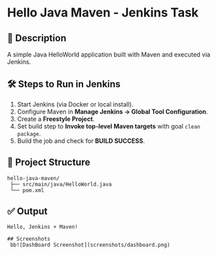 # Hello Java Maven - Jenkins Task

## 📌 Description
A simple Java HelloWorld application built with Maven and executed via Jenkins.

## 🛠 Steps to Run in Jenkins
1. Start Jenkins (via Docker or local install).
2. Configure Maven in **Manage Jenkins → Global Tool Configuration**.
3. Create a **Freestyle Project**.
4. Set build step to **Invoke top-level Maven targets** with goal `clean package`.
5. Build the job and check for **BUILD SUCCESS**.

## 📂 Project Structure
```
hello-java-maven/
 ├── src/main/java/HelloWorld.java
 └── pom.xml
```

## ✅ Output
```
Hello, Jenkins + Maven!

## Screenshots
 bb![DashBoard Screenshot](screenshots/dashboard.png)

